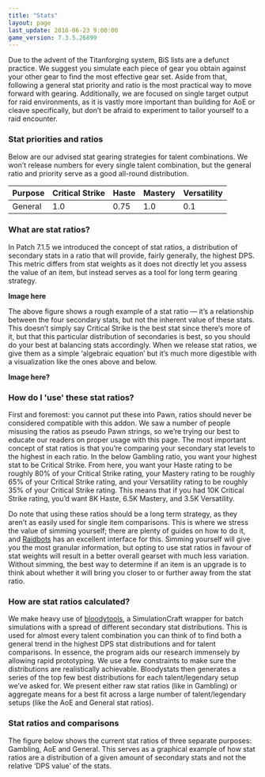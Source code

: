 ```yaml
---
title: "Stats"
layout: page
last_update: 2018-06-23 9:00:00
game_version: 7.3.5.26899
---
```


Due to the advent of the Titanforging system, BiS lists are a defunct practice. We suggest you simulate each piece of gear you obtain against your other gear to find the most effective gear set. Aside from that, following a general stat priority and ratio is the most practical way to move forward with gearing. Additionally, we are focused on single target output for raid environments, as it is vastly more important than building for AoE or cleave specifically, but don’t be afraid to experiment to tailor yourself to a raid encounter.

### Stat priorities and ratios

Below are our advised stat gearing strategies for talent combinations. We won’t release numbers for every single talent combination, but the general ratio and priority serve as a good all-round distribution.

Purpose | Critical Strike | Haste | Mastery | Versatility
--- | --- | --- | --- | ---
General | 1.0 | 0.75 | 1.0 | 0.1

### What are stat ratios?

In Patch 7.1.5 we introduced the concept of stat ratios, a distribution of secondary stats in a ratio that will provide, fairly generally, the highest DPS. This metric differs from stat weights as it does not directly let you assess the value of an item, but instead serves as a tool for long term gearing strategy.

**Image here**

The above figure shows a rough example of a stat ratio — it’s a relationship between the four secondary stats, but not the inherent value of these stats. This doesn’t simply say Critical Strike is the best stat since there’s more of it, but that this particular distribution of secondaries is best, so you should do your best at balancing stats accordingly. When we release stat ratios, we give them as a simple ‘algebraic equation’ but it’s much more digestible with a visualization like the ones above and below.

**Image here?**

### How do I 'use' these stat ratios?

First and foremost: you cannot put these into Pawn, ratios should never be considered compatible with this addon. We saw a number of people misusing the ratios as pseudo Pawn strings, so we’re trying our best to educate our readers on proper usage with this page. The most important concept of stat ratios is that you’re comparing your secondary stat levels to the highest in each ratio. In the below Gambling ratio, you want your highest stat to be Critical Strike. From here, you want your Haste rating to be roughly 80% of your Critical Strike rating, your Mastery rating to be roughly 65% of your Critical Strike rating, and your Versatility rating to be roughly 35% of your Critical Strike rating. This means that if you had 10K Critical Strike rating, you’d want 8K Haste, 6.5K Mastery, and 3.5K Versatility.

Do note that using these ratios should be a long term strategy, as they aren’t as easily used for single item comparisons. This is where we stress the value of simming yourself; there are plenty of guides on how to do it, and [Raidbots](https://raidbots.com/) has an excellent interface for this. Simming yourself will give you the most granular information, but opting to use stat ratios in favour of stat weights will result in a better overall gearset with much less variation. Without simming, the best way to determine if an item is an upgrade is to think about whether it will bring you closer to or further away from the stat ratio.

### How are stat ratios calculated?
We make heavy use of [bloodytools](https://github.com/Bloodmallet/bloodytools), a SimulationCraft wrapper for batch simulations with a spread of different secondary stat distributions. This is used for almost every talent combination you can think of to find both a general trend in the highest DPS stat distributions and for talent comparisons. In essence, the program aids our research immensely by allowing rapid prototyping. We use a few constraints to make sure the distributions are realistically achievable. Bloodystats then generates a series of the top few best distributions for each talent/legendary setup we’ve asked for. We present either raw stat ratios (like in Gambling) or aggregate means for a best fit across a large number of talent/legendary setups (like the AoE and General stat ratios).

### Stat ratios and comparisons
The figure below shows the current stat ratios of three separate purposes: Gambling, AoE and General. This serves as a graphical example of how stat ratios are a distribution of a given amount of secondary stats and not the relative ‘DPS value’ of the stats.



